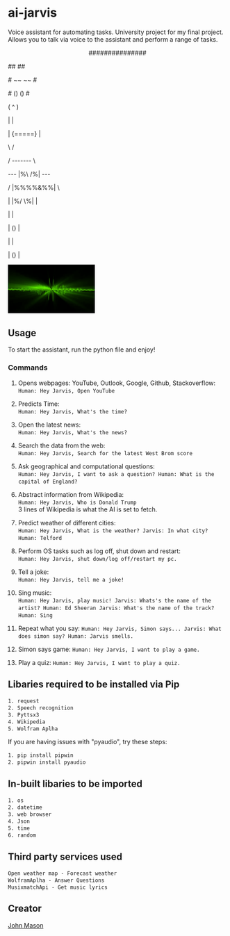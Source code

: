 # ai-jarvis
Voice assistant for automating tasks. University project for my final project.
Allows you to talk via voice to the assistant and perform a range of tasks.

<p align="center">
    <p align="center">###############</p>     
    <p>##           ##</p>     
    <p>#  ~~     ~~  #</p>     
    <p>#  ()     ()  #</p>     
    <p>(      ^      )</p>     
     <p>|           |</p>      
     <p>|  {=====}  |</p>     
      <p>\         /</p>      
     <p>/  -------  \</p>    
   <p>--- |%\   /%| ---</p>   
 <p>/     |%%%%&%%|    \</p>  
<p>|      |%/   \%|     |</p>  
<p>|                    |</p> 
<p>|         ()         |</p>   
<p>|                    |</p>   
<p>|         ()         |</p>
  <img width="200" src="speech.gif" alt="Material Bread logo">
</p>
                           
## Usage
To start the assistant, run the python file and enjoy!

### Commands
1. Opens webpages: YouTube, Outlook, Google, Github, Stackoverflow:  
`Human: Hey Jarvis, Open YouTube`

2. Predicts Time:  
`Human: Hey Jarvis, What's the time?` 

3. Open the latest news:  
`Human: Hey Jarvis, What's the news?`

4. Search the data from the web:  
`Human: Hey Jarvis, Search for the latest West Brom score`

5. Ask geographical and computational questions:  
`Human: Hey Jarvis, I want to ask a question? Human: What is the capital of England?`

6. Abstract information from Wikipedia:  
`Human: Hey Jarvis, Who is Donald Trump`  
3 lines of Wikipedia is what the AI is set to fetch.

7. Predict weather of different cities:  
`Human: Hey Jarvis, What is the weather? Jarvis: In what city? Human: Telford`

8. Perform OS tasks such as log off, shut down and restart:  
`Human: Hey Jarvis, shut down/log off/restart my pc.`

9. Tell a joke:  
`Human: Hey Jarvis, tell me a joke!`

10. Sing music:  
`Human: Hey Jarvis, play music! Jarvis: Whats's the name of the artist? Human: Ed Sheeran Jarvis: What's the name of the track? Human: Sing`

11. Repeat what you say:
`Human: Hey Jarvis, Simon says... Jarvis: What does simon say? Human: Jarvis smells.`

12. Simon says game:
`Human: Hey Jarvis, I want to play a game.`

13. Play a quiz:
`Human: Hey Jarvis, I want to play a quiz.`

## Libaries required to be installed via Pip
```
1. request  
2. Speech recognition  
3. Pyttsx3  
4. Wikipedia  
5. Wolfram Aplha
```
If you are having issues with "pyaudio", try these steps:  
```
1. pip install pipwin
2. pipwin install pyaudio
```

## In-built libaries to be imported
```
1. os
2. datetime
3. web browser
4. Json
5. time
6. random
```

## Third party services used
```
Open weather map - Forecast weather  
WolframAplha - Answer Questions
MusixmatchApi - Get music lyrics
```

## Creator
[John Mason](https://github.com/johnmason27)
